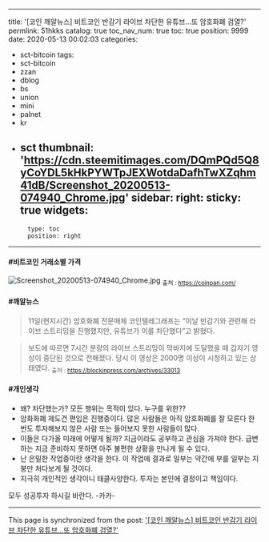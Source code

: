 
---
title: '[코인 깨알뉴스] 비트코인 반감기 라이브 차단한 유튜브…또 암호화폐 검열?'
permlink: 51hkks
catalog: true
toc_nav_num: true
toc: true
position: 9999
date: 2020-05-13 00:02:03
categories:
- sct-bitcoin
tags:
- sct-bitcoin
- zzan
- dblog
- bs
- union
- mini
- palnet
- kr
- sct
thumbnail: 'https://cdn.steemitimages.com/DQmPQd5Q8yCoYDL5kHkPYWTpJEXWotdaDafhTwXZqhm41dB/Screenshot_20200513-074940_Chrome.jpg'
sidebar:
    right:
        sticky: true
widgets:
    -
        type: toc
        position: right
---


#### #비트코인 거래소별 가격
![Screenshot_20200513-074940_Chrome.jpg](https://cdn.steemitimages.com/DQmPQd5Q8yCoYDL5kHkPYWTpJEXWotdaDafhTwXZqhm41dB/Screenshot_20200513-074940_Chrome.jpg)
<sub>출처 : https://coinpan.com/</sub>

#### #깨알뉴스 
>11일(현지시간) 암호화폐 전문매체 코인텔레그래프는 “이날 반감기와 관련해 라이브 스트리밍을 진행했지만, 유튜브가 이를 차단했다”고 밝혔다.

>보도에 따르면 7시간 분량의 라이브 스트리밍이 막바지에 도달했을 때 갑자기 영상이 중단된 것으로 전해졌다. 당시 이 영상은 2000명 이상이 시청하고 있는 상태였다.
<sub>출처 : https://blockinpress.com/archives/33013</sub>

#### #개인생각
- 왜? 차단했는가?
모든 행위는 목적이 있다. 누구를 위한??
- 암화화폐 제도건 편입은 진행중이다.
많은 사람들은 아직 암호화폐를 잘 모른다
한번도 투자해보지 않은 사람 또는 들어보지
못한 사람들이 많다.
- 이들은 다가올 미래에 어떻게 될까?
지금이라도 공부하고 관심을 가져야 한다.
급변하는 지금 준비하지 못하면 아주 불편한
상황을 만나게 될 수 있다.
- 난 은밀한 작업중이란 생각을 한다.
이 작업에 결과로 일부는 약간에 부를
일부는 지붕만 처다보게 될 것이다.
- 지극히 개인적인 생각이니 태클사양한다.
투자는 본인에 결정이고 책임이다.

모두 성공투자 하시길 바란다. -카카-

- - -

This page is synchronized from the post: ['[코인 깨알뉴스] 비트코인 반감기 라이브 차단한 유튜브…또 암호화폐 검열?'](https://steemit.com/@kibumh/51hkks)
